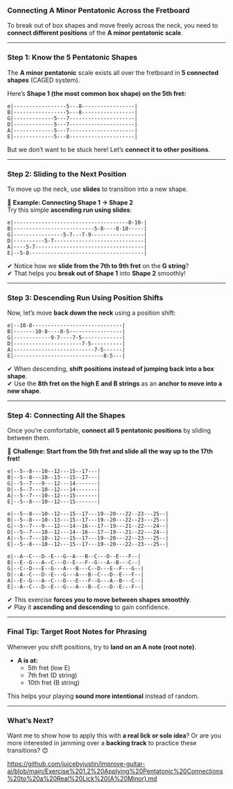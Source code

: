 ### **Connecting A Minor Pentatonic Across the Fretboard**  
To break out of box shapes and move freely across the neck, you need to **connect different positions** of the **A minor pentatonic scale**.  

---

### **Step 1: Know the 5 Pentatonic Shapes**  
The **A minor pentatonic** scale exists all over the fretboard in **5 connected shapes** (CAGED system).  

Here’s **Shape 1 (the most common box shape) on the 5th fret:**  
```
e|-----------------5---8-----------------|
B|-----------------5---8-----------------|
G|-------------5---7---------------------|
D|-------------5---7---------------------|
A|-------------5---7---------------------|
E|-------------5---8---------------------|
```
But we don’t want to be stuck here! Let’s **connect it to other positions**.

---

### **Step 2: Sliding to the Next Position**  
To move up the neck, use **slides** to transition into a new shape.  

🔹 **Example: Connecting Shape 1 → Shape 2**  
Try this simple **ascending run using slides**:  
```
e|-------------------------------------8-10-|
B|--------------------------5-8----8-10-----|
G|----------------5-7---7-9-----------------|
D|----------5-7-----------------------------|
A|----5-7-----------------------------------|
E|--5-8-------------------------------------|
```
✔ Notice how we **slide from the 7th to 9th fret** on the **G string**?  
✔ That helps you **break out of Shape 1** into **Shape 2** smoothly!  

---

### **Step 3: Descending Run Using Position Shifts**  
Now, let’s move **back down the neck** using a position shift:  
```
e|--10-8-----------------------------|
B|-------10-8----8-5-----------------|
G|------------9-7----7-5-------------|
D|----------------------7-5----------|
A|--------------------------7-5------|
E|-----------------------------8-5---|
```
✔ When descending, **shift positions instead of jumping back into a box shape**.  
✔ Use the **8th fret on the high E and B strings** as an **anchor to move into a new shape**.

---

### **Step 4: Connecting All the Shapes**  
Once you’re comfortable, **connect all 5 pentatonic positions** by sliding between them.  

🎯 **Challenge: Start from the 5th fret and slide all the way up to the 17th fret!**  
```
e|--5--8---10--12---15--17---|
B|--5--8---10--13---15--17---|
G|--5--7---9---12---14-------|
D|--5--7---10--12---14-------|
A|--5--7---10--12---15-------|
E|--5--8---10--12---15-------|
```

```
e|--5--8---10--12---15--17---19--20---22--23---25--|
B|--5--8---10--13---15--17---19--20---22--23---25--|
G|--5--7---9---12---14--16---17--19---21--22---24--|
D|--5--7---10--12---14--16---17--19---21--22---24--|
A|--5--7---10--12---15--17---19--20---22--23---25--|
E|--5--8---10--12---15--17---19--20---22--23---25--|
```

```
e|--A--C---D--E---G--A---B--C---D--E---F--|
B|--E--G---A--C---D--E---F--G---A--B---C--|
G|--C--D---E--G---A---B---C--D---E--F---G--|
D|--A--C---D--E---G---A---B--C---D--E---F--|
A|--E--G---A--C---D---E---F--G---A--B---C--|
E|--A--C---D--E---G---A---B--C---D--E---F--|
```

✔ This exercise **forces you to move between shapes smoothly**.  
✔ Play it **ascending and descending** to gain confidence.  

---

### **Final Tip: Target Root Notes for Phrasing**  
Whenever you shift positions, try to **land on an A note (root note)**.  
- **A is at:**  
  - 5th fret (low E)  
  - 7th fret (D string)  
  - 10th fret (B string)  

This helps your playing **sound more intentional** instead of random.  

---

### **What’s Next?**  
Want me to show how to apply this with **a real lick or solo idea**? Or are you more interested in jamming over a **backing track** to practice these transitions? 😊

https://github.com/juicebyjustin/improve-guitar-ai/blob/main/Exercise%201.2%20Applying%20Pentatonic%20Connections%20to%20a%20Real%20Lick%20(A%20Minor).md
